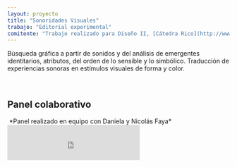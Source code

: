 ```yaml
---
layout: proyecto
title: "Sonoridades Visuales"
trabajo: "Editorial experimental"
comitente: "Trabajo realizado para Diseño II, [Cátedra Rico](http://www.catedrarico.com.ar), FADU--UBA."
---
```


Búsqueda gráfica a partir de sonidos y del análisis de emergentes identitarios, atributos, del orden de lo sensible y lo simbólico. Traducción de experiencias sonoras en estímulos visuales de forma y color.

<img src="{{ site.baseurl }}/img/2013_sonoridades-ed-01.jpg" alt="" />
<img src="{{ site.baseurl }}/img/2013_sonoridades-ed-02.jpg" alt="" />
<img src="{{ site.baseurl }}/img/2013_sonoridades-ed-03.jpg" alt="" />
<img src="{{ site.baseurl }}/img/2013_sonoridades-ed-04.jpg" alt="" />
<img src="{{ site.baseurl }}/img/2013_sonoridades-ed-05.jpg" alt="" />
<img src="{{ site.baseurl }}/img/2013_sonoridades-ed-06.jpg" alt="" />
<img src="{{ site.baseurl }}/img/2013_sonoridades-ed-07.jpg" alt="" />
<img src="{{ site.baseurl }}/img/2013_sonoridades-ed-08.jpg" alt="" />
<img src="{{ site.baseurl }}/img/2013_sonoridades-ed-09.jpg" alt="" />
<img src="{{ site.baseurl }}/img/2013_sonoridades-ed-10.jpg" alt="" />
<img src="{{ site.baseurl }}/img/2013_sonoridades-ed-11.jpg" alt="" />

<h2>Panel colaborativo</h2>
<img src="{{ site.baseurl }}/img/2013_sonoridades-panel.jpg" alt="" />
*Panel realizado en equipo con Daniela y Nicolás Faya*  

<iframe src="https://embed.spotify.com/?uri=spotify:track:6gvtc6TZVhAVR81gA44dvd" width="300" height="80" frameborder="0" allowtransparency="true"></iframe>
